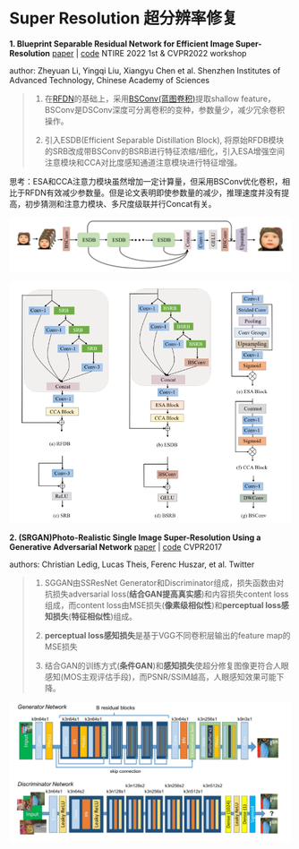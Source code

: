# Super Resolution 超分辨率修复

**1. Blueprint Separable Residual Network for Efficient Image Super-Resolution** [paper](https://arxiv.org/abs/2205.05996) | [code](https://github.com/xiaom233/BSRN) NTIRE 2022 1st & CVPR2022 workshop

author: Zheyuan Li, Yingqi Liu, Xiangyu Chen et al. Shenzhen Institutes of Advanced Technology, Chinese Academy of Sciences

> 1. 在[RFDN](https://openaccess.thecvf.com/content_CVPR_2020/papers/Liu_Residual_Feature_Aggregation_Network_for_Image_Super-Resolution_CVPR_2020_paper.pdf)的基础上，采用[BSConv(蓝图卷积)](https://arxiv.org/abs/2003.13549)提取shallow feature，BSConv是DSConv深度可分离卷积的变种，参数量少，减少冗余卷积操作。
>
> 2. 引入ESDB(Efficient Separable Distillation Block), 将原始RFDB模块的SRB改成带BSConv的BSRB进行特征浓缩/细化，引入ESA增强空间注意模块和CCA对比度感知通道注意模块进行特征增强。

思考：ESA和CCA注意力模块虽然增加一定计算量，但采用BSConv优化卷积，相比于RFDN有效减少参数量。但是论文表明即使参数量的减少，推理速度并没有提高，初步猜测和注意力模块、多尺度级联并行Concat有关。

![image-20220602173802338](./screen/BSRN1.png)

![image-20220602173852170](./screen/BSRN2.png)

**2. (SRGAN)Photo-Realistic Single Image Super-Resolution Using a Generative Adversarial Network** [paper](https://arxiv.org/abs/1609.04802) | [code](https://github.com/tensorlayer/srgan)  CVPR2017

authors: Christian Ledig, Lucas Theis, Ferenc Huszar, et al. Twitter 

> 1. SGGAN由SSResNet Generator和Discriminator组成，损失函数由对抗损失adversarial loss(**结合GAN提高真实感**)和内容损失content loss组成，而content loss由MSE损失(**像素级相似性**)和**perceptual loss感知损失**(**特征相似性**)组成。
>
> 2. **perceptual loss感知损失**是基于VGG不同卷积层输出的feature map的MSE损失
> 3. 结合GAN的训练方式(**条件GAN**)和**感知损失**使超分修复图像更符合人眼感知(MOS主观评估手段)，而PSNR/SSIM越高，人眼感知效果可能下降。

![image-20220609145620641](./screen/SRGAN.png)